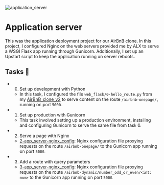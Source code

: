 ![application_server](https://github.com/richard-1257/alx-system_engineering-devops/assets/83041703/cd71ade8-3686-494e-99e8-785e0626bbbe)

# Application server
This was the application deployment project for our AirBnB clone. In this project, I configured Nginx on the web servers provided me by ALX to serve a WSGI Flask app running through Gunicorn. Additionally, I set up an Upstart script to keep the application running on server reboots.

## Tasks 📃
- 0. Set up development with Python
    - In this task, I configured the file `web_flask/0-hello_route.py` from my [AirBnB_clone_v2](https://github.com/richard-1257/AirBnB_clone_v2) to serve content on the route `/airbnb-onepage/,` running on port `5000.`

- 1. Set up production with Gunicorn
  - This task involved setting up a production environment, installing and configuring Gunicorn to serve the same file from task 0.
 
- 2. Serve a page with Nginx
  - [2-app_server-nginx_config](https://github.com/richard-1257/alx-system_engineering-devops/blob/master/0x1A-application_server/2-app_server-nginx_config): Nginx configuration file proxying requests on the route `/airbnb-onepage/` to the Gunicorn app running on port `5000`.

- 3. Add a route with query parameters
  - [3-app_server-nginx_config](https://github.com/richard-1257/alx-system_engineering-devops/blob/master/0x1A-application_server/3-app_server-nginx_config): Nginx configuration file proxying requests on the route `/airbnb-dynamic/number_odd_or_even/<int: num>` to the Gunicorn app running on port `5000`.
